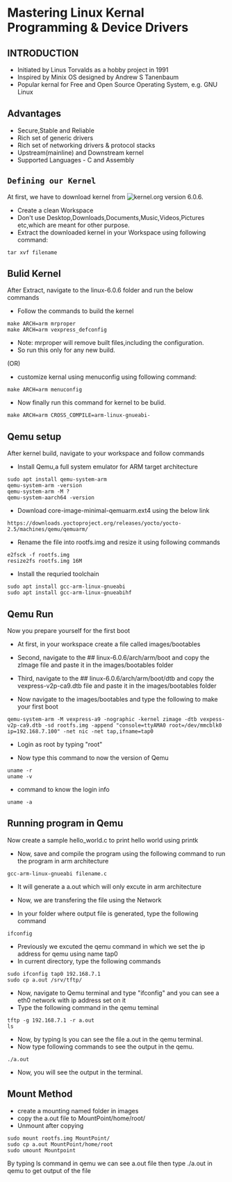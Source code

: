 # Mastering Linux Kernal Programming & Device Drivers

## INTRODUCTION
* Initiated by Linus Torvalds as a hobby project in 1991
* Inspired by Minix OS designed by Andrew S Tanenbaum
* Popular kernal for Free and Open Source Operating System, e.g. GNU Linux

## Advantages 
* Secure,Stable and Reliable
* Rich set of generic drivers
* Rich set of networking drivers & protocol stacks
* Upstream(mainline) and Downstream kernel
* Supported Languages - C and Assembly

## `Defining our Kernel`
At first, we have to download kernel from ![kernel.org](https://kernel.org/) version 6.0.6.

* Create a clean Workspace
* Don't use Desktop,Downloads,Documents,Music,Videos,Pictures etc,which are meant for other purpose.
* Extract the downloaded kernel in your Workspace using following command:
```Defining our kernel
tar xvf filename
```

## Bulid Kernel
After Extract, navigate to the linux-6.0.6 folder and run the below commands 
* Follow the commands to build the kernel
```Build Kernel
make ARCH=arm mrproper
make ARCH=arm vexpress_defconfig
```
* Note: mrproper will remove built files,including the configuration.
* So run this only for any new build.

(OR) 

* customize kernal using menuconfig using following command:
```
make ARCH=arm menuconfig
```

* Now finally run this command for kernel to be bulid.
```
make ARCH=arm CROSS_COMPILE=arm-linux-gnueabi-
```

## Qemu setup
After kernel build, navigate to your workspace and follow commands
* Install Qemu,a full system emulator for ARM target architecture
```
sudo apt install qemu-system-arm
qemu-system-arm -version
qemu-system-arm -M ?
qemu-system-aarch64 -version
```

* Download core-image-minimal-qemuarm.ext4 using the below link
```
https://downloads.yoctoproject.org/releases/yocto/yocto-2.5/machines/qemu/qemuarm/
```
* Rename the file into rootfs.img and resize it using following commands
```
e2fsck -f rootfs.img
resize2fs rootfs.img 16M
```

* Install the requried toolchain
```
sudo apt install gcc-arm-linux-gnueabi
sudo apt install gcc-arm-linux-gnueabihf
```

## Qemu Run
Now you prepare yourself for the first boot 

* At first, in your workspace create a file called images/bootables
* Second, navigate to the ## linux-6.0.6/arch/arm/boot and copy the zImage file and paste it in the images/bootables folder
* Third, navigate to the ## linux-6.0.6/arch/arm/boot/dtb and copy the vexpress-v2p-ca9.dtb file and paste it in the images/bootables folder

* Now navigate to the images/bootables and type the following to make your first boot
```
qemu-system-arm -M vexpress-a9 -nographic -kernel zimage -dtb vexpess-v2p-ca9.dtb -sd rootfs.img -append "console=ttyAMA0 root=/dev/mmcblk0 ip=192.168.7.100" -net nic -net tap,ifname=tap0
```

* Login as root by typing "root"

* Now type this command to now the version of Qemu 
```
uname -r
uname -v

```

* command to know the login info 
```
uname -a
```

## Running program in Qemu 
Now create a sample hello_world.c to print hello world using printk

* Now, save and compile the program using the following command to run the program in arm architecture
```
gcc-arm-linux-gnueabi filename.c
```

* It will generate a a.out which will only excute in arm architecture

* Now, we are transfering the file using the Network 
* In your folder where output file is generated, type the following command
```
ifconfig
```

* Previously we excuted the qemu command in which we set the ip address for qemu using name tap0
* In current directory, type the following commands
```
sudo ifconfig tap0 192.168.7.1
sudo cp a.out /srv/tftp/
```

* Now, navigate to Qemu terminal and type "ifconfig" and you can see a eth0 network with ip address set on it
* Type the following command in the qemu teminal
```
tftp -g 192.168.7.1 -r a.out
ls
```

* Now, by typing ls you can see the file a.out in the qemu terminal.
* Now type following commands to see the output in the qemu.
```
./a.out
```

* Now, you will see the output in the terminal.
 ##  Mount Method
* create a mounting named folder in images
* copy the a.out file to MountPoint/home/root/
* Unmount after copying
```
sudo mount rootfs.img MountPoint/
sudo cp a.out MountPoint/home/root
sudo umount Mountpoint
```

By typing ls command in qemu we can see a.out file 
then type ./a.out in qemu to get output of the file
